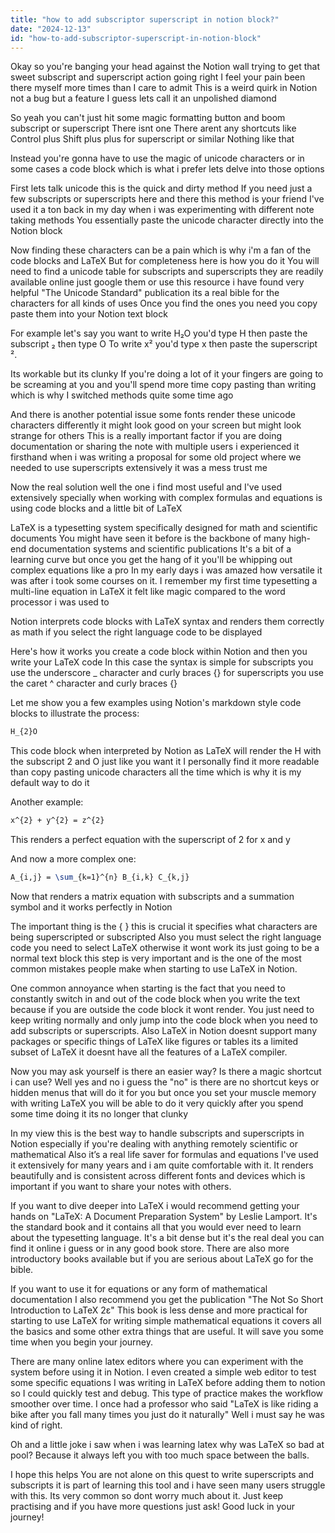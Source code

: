 ```yaml
---
title: "how to add subscriptor superscript in notion block?"
date: "2024-12-13"
id: "how-to-add-subscriptor-superscript-in-notion-block"
---
```


Okay so you're banging your head against the Notion wall trying to get that sweet subscript and superscript action going right I feel your pain been there myself more times than I care to admit This is a weird quirk in Notion not a bug but a feature I guess lets call it an unpolished diamond

So yeah you can't just hit some magic formatting button and boom subscript or superscript There isnt one There arent any shortcuts like Control plus Shift plus plus for superscript or similar Nothing like that

Instead you're gonna have to use the magic of unicode characters or in some cases a code block which is what i prefer lets delve into those options

First lets talk unicode this is the quick and dirty method If you need just a few subscripts or superscripts here and there this method is your friend I've used it a ton back in my day when i was experimenting with different note taking methods You essentially paste the unicode character directly into the Notion block

Now finding these characters can be a pain which is why i'm a fan of the code blocks and LaTeX But for completeness here is how you do it You will need to find a unicode table for subscripts and superscripts they are readily available online just google them or use this resource i have found very helpful "The Unicode Standard" publication its a real bible for the characters for all kinds of uses Once you find the ones you need you copy paste them into your Notion text block

For example let's say you want to write H₂O you'd type H then paste the subscript ₂ then type O To write x² you'd type x then paste the superscript ².

Its workable but its clunky If you're doing a lot of it your fingers are going to be screaming at you and you'll spend more time copy pasting than writing which is why I switched methods quite some time ago

And there is another potential issue some fonts render these unicode characters differently it might look good on your screen but might look strange for others This is a really important factor if you are doing documentation or sharing the note with multiple users i experienced it firsthand when i was writing a proposal for some old project where we needed to use superscripts extensively it was a mess trust me

Now the real solution well the one i find most useful and I've used extensively specially when working with complex formulas and equations is using code blocks and a little bit of LaTeX

LaTeX is a typesetting system specifically designed for math and scientific documents You might have seen it before is the backbone of many high-end documentation systems and scientific publications It's a bit of a learning curve but once you get the hang of it you'll be whipping out complex equations like a pro In my early days i was amazed how versatile it was after i took some courses on it. I remember my first time typesetting a multi-line equation in LaTeX it felt like magic compared to the word processor i was used to

Notion interprets code blocks with LaTeX syntax and renders them correctly as math if you select the right language code to be displayed

Here's how it works you create a code block within Notion and then you write your LaTeX code In this case the syntax is simple for subscripts you use the underscore _ character and curly braces {} for superscripts you use the caret ^ character and curly braces {}

Let me show you a few examples using Notion's markdown style code blocks to illustrate the process:

```latex
H_{2}O
```

This code block when interpreted by Notion as LaTeX will render the H with the subscript 2 and O just like you want it I personally find it more readable than copy pasting unicode characters all the time which is why it is my default way to do it

Another example:

```latex
x^{2} + y^{2} = z^{2}
```

This renders a perfect equation with the superscript of 2 for x and y

And now a more complex one:

```latex
A_{i,j} = \sum_{k=1}^{n} B_{i,k} C_{k,j}
```

Now that renders a matrix equation with subscripts and a summation symbol and it works perfectly in Notion

The important thing is the { } this is crucial it specifies what characters are being superscripted or subscripted Also you must select the right language code you need to select LaTeX otherwise it wont work its just going to be a normal text block this step is very important and is the one of the most common mistakes people make when starting to use LaTeX in Notion.

One common annoyance when starting is the fact that you need to constantly switch in and out of the code block when you write the text because if you are outside the code block it wont render. You just need to keep writing normally and only jump into the code block when you need to add subscripts or superscripts. Also LaTeX in Notion doesnt support many packages or specific things of LaTeX like figures or tables its a limited subset of LaTeX it doesnt have all the features of a LaTeX compiler.

Now you may ask yourself is there an easier way? Is there a magic shortcut i can use? Well yes and no i guess the "no" is there are no shortcut keys or hidden menus that will do it for you but once you set your muscle memory with writing LaTeX you will be able to do it very quickly after you spend some time doing it its no longer that clunky

In my view this is the best way to handle subscripts and superscripts in Notion especially if you're dealing with anything remotely scientific or mathematical Also it’s a real life saver for formulas and equations I've used it extensively for many years and i am quite comfortable with it. It renders beautifully and is consistent across different fonts and devices which is important if you want to share your notes with others.

If you want to dive deeper into LaTeX i would recommend getting your hands on "LaTeX: A Document Preparation System" by Leslie Lamport. It's the standard book and it contains all that you would ever need to learn about the typesetting language. It's a bit dense but it's the real deal you can find it online i guess or in any good book store. There are also more introductory books available but if you are serious about LaTeX go for the bible.

If you want to use it for equations or any form of mathematical documentation I also recommend you get the publication "The Not So Short Introduction to LaTeX 2ε" This book is less dense and more practical for starting to use LaTeX for writing simple mathematical equations it covers all the basics and some other extra things that are useful. It will save you some time when you begin your journey.

There are many online latex editors where you can experiment with the system before using it in Notion. I even created a simple web editor to test some specific equations I was writing in LaTeX before adding them to notion so I could quickly test and debug. This type of practice makes the workflow smoother over time. I once had a professor who said "LaTeX is like riding a bike after you fall many times you just do it naturally" Well i must say he was kind of right.

Oh and a little joke i saw when i was learning latex why was LaTeX so bad at pool? Because it always left you with too much space between the balls.

I hope this helps You are not alone on this quest to write superscripts and subscripts it is part of learning this tool and i have seen many users struggle with this. Its very common so dont worry much about it. Just keep practising and if you have more questions just ask! Good luck in your journey!
